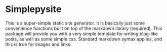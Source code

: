 # Simplepysite

This is a super-simple static site generator. It is basically just some convenience functions built on top of the markdown library (required). This package will provide you with a very simple template for writing blog-like posts, as well as some simple css. Standard markdown syntax applies, and this is true for images and links.